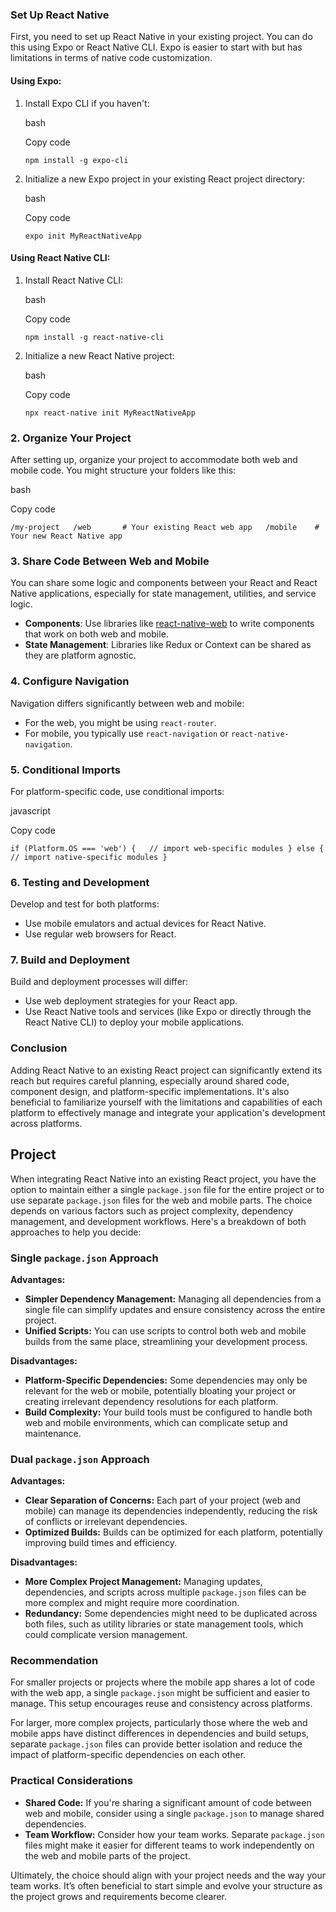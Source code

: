 ### Set Up React Native

First, you need to set up React Native in your existing project. You can do this using Expo or React Native CLI. Expo is easier to start with but has limitations in terms of native code customization.

#### Using Expo:

1. Install Expo CLI if you haven't:
    
    bash
    
    Copy code
    
    `npm install -g expo-cli`
    
2. Initialize a new Expo project in your existing React project directory:
    
    bash
    
    Copy code
    
    `expo init MyReactNativeApp`
    

#### Using React Native CLI:

1. Install React Native CLI:
    
    bash
    
    Copy code
    
    `npm install -g react-native-cli`
    
2. Initialize a new React Native project:
    
    bash
    
    Copy code
    
    `npx react-native init MyReactNativeApp`
    

### 2. Organize Your Project

After setting up, organize your project to accommodate both web and mobile code. You might structure your folders like this:

bash

Copy code

`/my-project   /web       # Your existing React web app   /mobile    # Your new React Native app`

### 3. Share Code Between Web and Mobile

You can share some logic and components between your React and React Native applications, especially for state management, utilities, and service logic.

- **Components**: Use libraries like [react-native-web](https://github.com/necolas/react-native-web) to write components that work on both web and mobile.
- **State Management**: Libraries like Redux or Context can be shared as they are platform agnostic.

### 4. Configure Navigation

Navigation differs significantly between web and mobile:

- For the web, you might be using `react-router`.
- For mobile, you typically use `react-navigation` or `react-native-navigation`.

### 5. Conditional Imports

For platform-specific code, use conditional imports:

javascript

Copy code

`if (Platform.OS === 'web') {   // import web-specific modules } else {   // import native-specific modules }`

### 6. Testing and Development

Develop and test for both platforms:

- Use mobile emulators and actual devices for React Native.
- Use regular web browsers for React.

### 7. Build and Deployment

Build and deployment processes will differ:

- Use web deployment strategies for your React app.
- Use React Native tools and services (like Expo or directly through the React Native CLI) to deploy your mobile applications.

### Conclusion

Adding React Native to an existing React project can significantly extend its reach but requires careful planning, especially around shared code, component design, and platform-specific implementations. It's also beneficial to familiarize yourself with the limitations and capabilities of each platform to effectively manage and integrate your application's development across platforms.


## Project 
When integrating React Native into an existing React project, you have the option to maintain either a single `package.json` file for the entire project or to use separate `package.json` files for the web and mobile parts. The choice depends on various factors such as project complexity, dependency management, and development workflows. Here's a breakdown of both approaches to help you decide:

### Single `package.json` Approach

**Advantages:**

- **Simpler Dependency Management:** Managing all dependencies from a single file can simplify updates and ensure consistency across the entire project.
- **Unified Scripts:** You can use scripts to control both web and mobile builds from the same place, streamlining your development process.

**Disadvantages:**

- **Platform-Specific Dependencies:** Some dependencies may only be relevant for the web or mobile, potentially bloating your project or creating irrelevant dependency resolutions for each platform.
- **Build Complexity:** Your build tools must be configured to handle both web and mobile environments, which can complicate setup and maintenance.

### Dual `package.json` Approach

**Advantages:**

- **Clear Separation of Concerns:** Each part of your project (web and mobile) can manage its dependencies independently, reducing the risk of conflicts or irrelevant dependencies.
- **Optimized Builds:** Builds can be optimized for each platform, potentially improving build times and efficiency.

**Disadvantages:**

- **More Complex Project Management:** Managing updates, dependencies, and scripts across multiple `package.json` files can be more complex and might require more coordination.
- **Redundancy:** Some dependencies might need to be duplicated across both files, such as utility libraries or state management tools, which could complicate version management.

### Recommendation

For smaller projects or projects where the mobile app shares a lot of code with the web app, a single `package.json` might be sufficient and easier to manage. This setup encourages reuse and consistency across platforms.

For larger, more complex projects, particularly those where the web and mobile apps have distinct differences in dependencies and build setups, separate `package.json` files can provide better isolation and reduce the impact of platform-specific dependencies on each other.

### Practical Considerations

- **Shared Code:** If you're sharing a significant amount of code between web and mobile, consider using a single `package.json` to manage shared dependencies.
- **Team Workflow:** Consider how your team works. Separate `package.json` files might make it easier for different teams to work independently on the web and mobile parts of the project.

Ultimately, the choice should align with your project needs and the way your team works. It’s often beneficial to start simple and evolve your structure as the project grows and requirements become clearer.